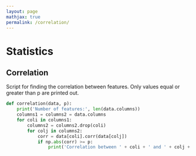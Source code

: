 ```yaml
---
layout: page
mathjax: true
permalink: /correlation/
---
```


# Statistics
## Correlation

Script for finding the correlation between features. Only values equal or greater than p are printed out. 
```python
def correlation(data, p):
    print('Number of features:', len(data.columns))
    columns1 = columns2 = data.columns
    for coli in columns1:
        columns2 = columns2.drop(coli)
        for colj in columns2:
            corr = data[coli].corr(data[colj])
            if np.abs(corr) >= p:
                print('Correlation between ' + coli + ' and ' + colj + ' is ' + str(np.round(corr,3)))
```
